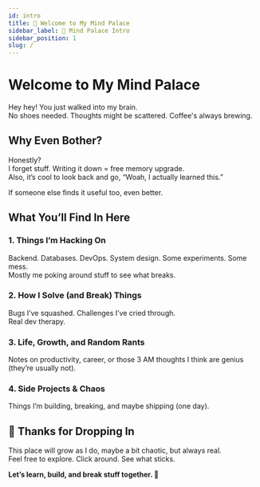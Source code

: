 ```yaml
---
id: intro
title: 🧠 Welcome to My Mind Palace
sidebar_label: 🧠 Mind Palace Intro
sidebar_position: 1
slug: /
---
```


#  Welcome to My Mind Palace

Hey hey! You just walked into my brain.  
No shoes needed. Thoughts might be scattered. Coffee's always brewing.


##  Why Even Bother?

Honestly?  
I forget stuff. Writing it down = free memory upgrade.  
Also, it’s cool to look back and go, “Woah, I actually learned this.”

If someone else finds it useful too, even better.


##  What You’ll Find In Here

###  1. Things I’m Hacking On  
Backend. Databases. DevOps. System design. Some experiments. Some mess.  
Mostly me poking around stuff to see what breaks.

###  2. How I Solve (and Break) Things  
Bugs I’ve squashed. Challenges I’ve cried through.  
Real dev therapy.

###  3. Life, Growth, and Random Rants  
Notes on productivity, career, or those 3 AM thoughts I think are genius (they’re usually not).

###  4. Side Projects & Chaos  
Things I’m building, breaking, and maybe shipping (one day).


## 👀 Thanks for Dropping In

This place will grow as I do, maybe a bit chaotic, but always real.  
Feel free to explore. Click around. See what sticks.  



**Let’s learn, build, and break stuff together. 🚀**
